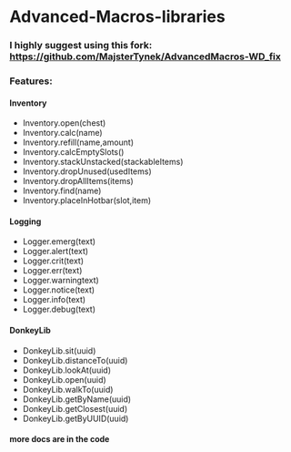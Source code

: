 # Advanced-Macros-libraries

### I highly suggest using this fork: https://github.com/MajsterTynek/AdvancedMacros-WD_fix

### Features:

#### Inventory

* Inventory.open(chest)
* Inventory.calc(name)
* Inventory.refill(name,amount)
* Inventory.calcEmptySlots()
* Inventory.stackUnstacked(stackableItems)
* Inventory.dropUnused(usedItems)
* Inventory.dropAllItems(items)
* Inventory.find(name)
* Inventory.placeInHotbar(slot,item)

#### Logging

* Logger.emerg(text)
* Logger.alert(text)
* Logger.crit(text)
* Logger.err(text)
* Logger.warningtext)
* Logger.notice(text)
* Logger.info(text)
* Logger.debug(text)

#### DonkeyLib

* DonkeyLib.sit(uuid)
* DonkeyLib.distanceTo(uuid)
* DonkeyLib.lookAt(uuid)
* DonkeyLib.open(uuid)
* DonkeyLib.walkTo(uuid)
* DonkeyLib.getByName(uuid)
* DonkeyLib.getClosest(uuid)
* DonkeyLib.getByUUID(uuid)

#### more docs are in the code
